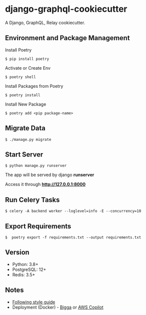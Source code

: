 # django-graphql-cookiecutter
A Django, GraphQL, Relay cookiecutter.

## Environment and Package Management
Install Poetry

    $ pip install poetry
    
Activate or Create Env    

    $ poetry shell
    
Install Packages from Poetry
  
    $ poetry install
    
Install New Package
  
    $ poetry add <pip package-name>    
    
## Migrate Data

    $ ./manage.py migrate
   
## Start Server

    $ python manage.py runserver

The app will be served by django **runserver**

Access it through **http://127.0.0.1:8000**
  
## Run Celery Tasks   

    $ celery -A backend worker --loglevel=info -E --concurrency=10

## Export Requirements  

    $  poetry export -f requirements.txt --output requirements.txt


## Version
* Python: 3.8+
* PostgreSQL: 12+
* Redis: 3.5+

## Notes
* [Following style guide](https://github.com/reckonsys/guides)
* Deployment (Docker) - [Bigga](https://github.com/vkmrishad/bigga/tree/community) or [AWS Copilot](https://github.com/aws/copilot-cli)
